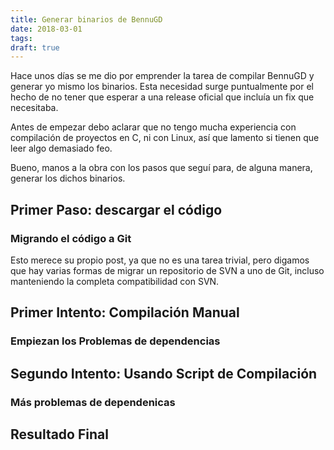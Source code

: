 ```yaml
---
title: Generar binarios de BennuGD
date: 2018-03-01
tags:
draft: true
---
```


Hace unos días se me dio por emprender la tarea de compilar BennuGD y generar yo mismo los binarios. Esta necesidad surge puntualmente por el hecho de no tener que esperar a una release oficial que incluía un fix que necesitaba.

Antes de empezar debo aclarar que no tengo mucha experiencia con compilación de proyectos en C, ni con Linux, así que lamento si tienen que leer algo demasiado feo.

Bueno, manos a la obra con los pasos que seguí para, de alguna manera, generar los dichos binarios.

## Primer Paso: descargar el código

### Migrando el código a Git

Esto merece su propio post, ya que no es una tarea trivial, pero digamos que hay varias formas de migrar un repositorio de SVN a uno de Git, incluso manteniendo la completa compatibilidad con SVN.

## Primer Intento: Compilación Manual

### Empiezan los Problemas de dependencias

## Segundo Intento: Usando Script de Compilación

### Más problemas de dependenicas

## Resultado Final
